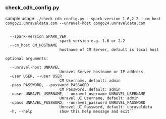 ### check_cdh_config.py

sample usage: `./check_cdh_config.py --spark-version 1.6,2.2 --cm_host congo21.unraveldata.com --unravel-host congo24.unraveldata.com`

```arguments:

  --spark-version SPARK_VER
                        spark version e.g. 1.6 or 2.2
  --cm_host CM_HOSTNAME
                        hostname of CM Server, default is local host

optional arguments:

  --unravel-host UNRAVEL
                        Unravel Server hostname or IP address
  -user USER, --user USER
                        CM Username, default: admin
  -pass PASSWORD, --password PASSWORD
                        CM Password, default: admin
  -uuser UNRAVEL_USERNAME, --unravel_username UNRAVEL_USERNAME
                        Unravel UI Username, default: admin
  -upass UNRAVEL_PASSWORD, --unravel_password UNRAVEL_PASSWORD
                        Unravel UI Password, default: unraveldata
  -h, --help            show this help message and exit```

